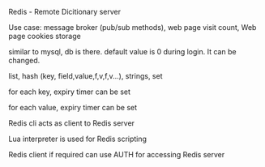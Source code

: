 Redis - Remote Dicitionary server

Use case: message broker (pub/sub methods), web page visit count, Web page cookies storage

similar to mysql, db is there. default value is 0 during login. It can be changed.

list, hash (key, field,value,f,v,f,v...), strings, set

for each key, expiry timer can be set

for each value, expiry timer can be set

Redis cli acts as client to Redis server

Lua interpreter is used for Redis scripting

Redis client if required can use AUTH for accessing Redis server
